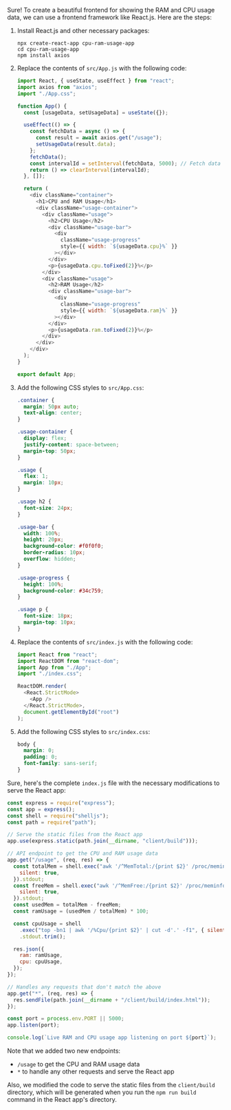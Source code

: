 Sure! To create a beautiful frontend for showing the RAM and CPU usage data, we can use a frontend framework like React.js. Here are the steps:

1. Install React.js and other necessary packages:
   ```
   npx create-react-app cpu-ram-usage-app
   cd cpu-ram-usage-app
   npm install axios
   ```

2. Replace the contents of `src/App.js` with the following code:

   ```javascript
   import React, { useState, useEffect } from "react";
   import axios from "axios";
   import "./App.css";

   function App() {
     const [usageData, setUsageData] = useState({});

     useEffect(() => {
       const fetchData = async () => {
         const result = await axios.get("/usage");
         setUsageData(result.data);
       };
       fetchData();
       const intervalId = setInterval(fetchData, 5000); // Fetch data every 5 seconds
       return () => clearInterval(intervalId);
     }, []);

     return (
       <div className="container">
         <h1>CPU and RAM Usage</h1>
         <div className="usage-container">
           <div className="usage">
             <h2>CPU Usage</h2>
             <div className="usage-bar">
               <div
                 className="usage-progress"
                 style={{ width: `${usageData.cpu}%` }}
               ></div>
             </div>
             <p>{usageData.cpu.toFixed(2)}%</p>
           </div>
           <div className="usage">
             <h2>RAM Usage</h2>
             <div className="usage-bar">
               <div
                 className="usage-progress"
                 style={{ width: `${usageData.ram}%` }}
               ></div>
             </div>
             <p>{usageData.ram.toFixed(2)}%</p>
           </div>
         </div>
       </div>
     );
   }

   export default App;
   ```

3. Add the following CSS styles to `src/App.css`:

   ```css
   .container {
     margin: 50px auto;
     text-align: center;
   }

   .usage-container {
     display: flex;
     justify-content: space-between;
     margin-top: 50px;
   }

   .usage {
     flex: 1;
     margin: 10px;
   }

   .usage h2 {
     font-size: 24px;
   }

   .usage-bar {
     width: 100%;
     height: 20px;
     background-color: #f0f0f0;
     border-radius: 10px;
     overflow: hidden;
   }

   .usage-progress {
     height: 100%;
     background-color: #34c759;
   }

   .usage p {
     font-size: 18px;
     margin-top: 10px;
   }
   ```

4. Replace the contents of `src/index.js` with the following code:

   ```javascript
   import React from "react";
   import ReactDOM from "react-dom";
   import App from "./App";
   import "./index.css";

   ReactDOM.render(
     <React.StrictMode>
       <App />
     </React.StrictMode>,
     document.getElementById("root")
   );
   ```

5. Add the following CSS styles to `src/index.css`:

   ```css
   body {
     margin: 0;
     padding: 0;
     font-family: sans-serif;
   }
   ```
Sure, here's the complete `index.js` file with the necessary modifications to serve the React app:

```javascript
const express = require("express");
const app = express();
const shell = require("shelljs");
const path = require("path");

// Serve the static files from the React app
app.use(express.static(path.join(__dirname, "client/build")));

// API endpoint to get the CPU and RAM usage data
app.get("/usage", (req, res) => {
  const totalMem = shell.exec("awk '/^MemTotal:/{print $2}' /proc/meminfo", {
    silent: true,
  }).stdout;
  const freeMem = shell.exec("awk '/^MemFree:/{print $2}' /proc/meminfo", {
    silent: true,
  }).stdout;
  const usedMem = totalMem - freeMem;
  const ramUsage = (usedMem / totalMem) * 100;

  const cpuUsage = shell
    .exec("top -bn1 | awk '/%Cpu/{print $2}' | cut -d'.' -f1", { silent: true })
    .stdout.trim();

  res.json({
    ram: ramUsage,
    cpu: cpuUsage,
  });
});

// Handles any requests that don't match the above
app.get("*", (req, res) => {
  res.sendFile(path.join(__dirname + "/client/build/index.html"));
});

const port = process.env.PORT || 5000;
app.listen(port);

console.log(`Live RAM and CPU usage app listening on port ${port}`);
```

Note that we added two new endpoints: 

- `/usage` to get the CPU and RAM usage data
- `*` to handle any other requests and serve the React app

Also, we modified the code to serve the static files from the `client/build` directory, which will be generated when you run the `npm run build` command in the React app's directory.
